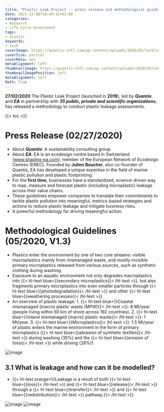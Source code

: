 ```yaml
---
title: "Plastic Leak Project -- press release and methodological guidelines"
date: 2021-12-08T10:49:13+01:00
categories:
- Research
- Life Cycle Assessment
tags:
- plastic
keywords:
- tech
coverImage: https://quantis-intl.com/wp-content/uploads/2020/02/tackling-plastic-pollution-cover.png
coverSize: partial
coverMeta: out
metaAlignment: left
thumbnailImage: https://quantis-intl.com/wp-content/uploads/2020/02/cover_plp-methodo-guidelines-e1582794363624-1024x688.png
thumbnailImagePosition: left
metaAlignment: left
Math: True
---
```

**27/02/2020**
The Plastic Leak Project (launched in **2019**), led by ***Quantis*** and ***EA*** in partnership with ***35 public, private and scientific organizations***, has released a methodology to conduct plastic leakage assessments.
<!--more-->
{{< toc >}}

# Press Release (02/27/2020)
* About ***Quantis***: A sustainability consulting group.
* About ***EA***: EA is an ecodesign centre based in Switzerland (www.shaping-ea.com), member of the European Network of Ecodesign Centres (ENEC). Founded by **Julien Boucher**, also co-founder of Quantis, EA has developed a unique expertise in the field of marine plastic pollution and plastic footprinting.
* For the **first time**, businesses have a standardized, science-driven way to map, measure and forecast plastic (including microplastic) leakage across their value chains.
* These guidelines empower companies to translate their commitments to tackle plastic pollution into meaningful, metrics-based strategies and actions to reduce plastic leakage and mitigate business risks.
* A powerful methodology for driving meaningful action.

# Methodological Guidelines (05/2020, V1.3)
* Plastics enter the environment by one of two core streams: visible macroplastics mainly from mismanaged waste, and mostly invisible primary microplastics released from various sources, such as synthetic clothing during washing.
* Exposure to an aquatic environment not only degrades macroplastics into
{{< hl-text blue>}}secondary microplastics{{< /hl-text >}}, but also fragments primary microplastics into even smaller particles through {{< hl-text blue>}}photodegradation{{< /hl-text >}} and other {{< hl-text blue>}}weathering processes{{< /hl-text >}}.
* An overview of plastic leakage: 1. {{< hl-text blue>}}Coastal mismanaged (macro) plastic waste (MPW){{< /hl-text >}}: 8 Mt/year (people living within 50 km of shore across 192 countries). 2. {{< hl-text blue>}}Inland mismanaged (macro) plastic waste{{< /hl-text >}}: 1 Mt/year. 3. {{< hl-text blue>}}Microplastics{{< /hl-text >}}: 1.5 Mt/year of plastic enters the marine environment in the form of primary microplastics ({{< hl-text blue>}}abrasion of synthetic textiles{{< /hl-text >}} during washing (35%) and the {{< hl-text blue>}}erosion of tires{{< /hl-text >}} while driving (28%)).

![image](https://user-images.githubusercontent.com/65668613/145440748-2beb0d1f-5ca1-4ac7-9ed0-45bfc796bfa4.png)

## 3.1 What is leakage and how can it be modelled?
* {{< hl-text orange>}}Leakage is a result of both {{< hl-text blue>}}loss{{< /hl-text >}} and {{< hl-text blue>}}release{{< /hl-text >}} through a {{< hl-text blue>}}transfer{{< /hl-text >}} and {{< hl-text blue>}}redistribution{{< /hl-text >}} pathway.{{< /hl-text >}}

![image](https://user-images.githubusercontent.com/65668613/145436052-ded3952f-95d0-4edb-8ebd-8d26192df7d4.png)
![image](https://user-images.githubusercontent.com/65668613/145437832-309e7b5f-9fe1-4981-8373-37c279dcf361.png)

